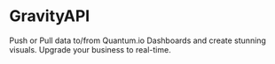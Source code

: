 # GravityAPI
Push or Pull data to/from Quantum.io Dashboards and create stunning visuals.  Upgrade your business to real-time.
